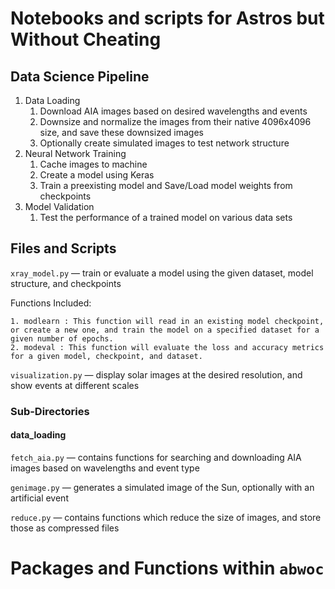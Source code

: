 # Notebooks and scripts for Astros but Without Cheating

## Data Science Pipeline

1. Data Loading
    1. Download AIA images based on desired wavelengths and events
    2. Downsize and normalize the images from their native 4096x4096 size, and save these downsized images
    3. Optionally create simulated images to test network structure
2. Neural Network Training
    1. Cache images to machine
    2. Create a model using Keras
    3. Train a preexisting model and Save/Load model weights from checkpoints
3. Model Validation
    1.  Test the performance of a trained model on various data sets

## Files and Scripts

`xray_model.py` &mdash; train or evaluate a model using the given dataset, model structure, and checkpoints

Functions Included:

    1. modlearn : This function will read in an existing model checkpoint, or create a new one, and train the model on a specified dataset for a given number of epochs.
    2. modeval : This function will evaluate the loss and accuracy metrics for a given model, checkpoint, and dataset.

`visualization.py` &mdash; display solar images at the desired resolution, and show events at different scales

### Sub-Directories
#### data_loading

`fetch_aia.py` &mdash; contains functions for searching and downloading AIA images based on wavelengths and event type

`genimage.py` &mdash; generates a simulated image of the Sun, optionally with an artificial event 

`reduce.py` &mdash; contains functions which reduce the size of images, and store those as compressed files

# Packages and Functions within `abwoc`



